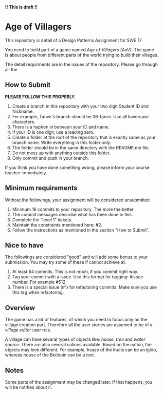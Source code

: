 **!! This is draft !!**

# Age of Villagers
This repository is detail of a Design Patterns Assignment for SWE 17.  

You need to build part of a game named _Age of Villagers (AoV)_. The game is about people from different parts of the world trying to build their villages.

The detail requirments are in the issues of the repository. Please go through all the 

## How to Submit
**PLEASE FOLLOW THIS PROPERLY.**
1. Create a branch in this repository with your two digit Student ID and Nickname. 
  1. For example, Tanvir's branch should be 06-tanvir. Use all lowercase characters.
  2. There is a hyphen in between your ID and name.
  3. If your ID is one digit, use a leading zero.
2. Create a folder at the root of the repository that is exactly same as your branch name. Write everything in this folder only.
  1. The folder should be in the same directory with the README.md file.
  2. Do not mess up with anything outside this folder.
3. Only commit and push in your branch.

If you think you have done something wrong, please inform your course teacher immediately.

## Minimum requirements
Without the followings, your assignment will be considered unsubmitted
1. Minimum 16 commits to your repository. The more the better.
2. The commit messages describe what has been done in this.
3. Complete the "level 1" tickets.
4. Maintain the constraints mentioned here: #2.
5. Follow the instructions as mentioned in the section "How to Submit".

## Nice to have
The followings are considered "good" and will add some bonus to your submission. You may try some of these if cannot achieve all.
1. At least 64 commits. This is not much, if you commit right way.
2. Tag your commit with a issue. Use this format for tagging: #issue-number. For example #512.
3. There is a special issue (#1) for refactoring commits. Make sure you use this tag when refactoring.

## Overview
The game has a lot of features, of which you need to focus only on the village creation part. Therefore all the user stories are assumed to be of a _village editor_ user role.

A village can have sevaral types of objects like: _house_, _tree_ and _water source_. There are also several nations available. Based on the nation, the objects may look different. For example, house of the Inuits can be an igloo, whereas house of the Bedouin can be a tent.

## Notes
Some parts of the assignment may be changed later. If that happens, you will be notified about it.
